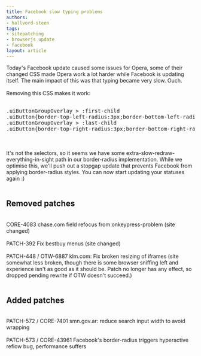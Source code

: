```yaml
---
title: Facebook slow typing problems
authors:
- hallvord-steen
tags:
- sitepatching
- browserjs update
- facebook
layout: article
---
```

Today&#39;s Facebook update caused some issues for Opera, some of their changed CSS made Opera work a lot harder while Facebook is updating itself. The main impact of this was that typing became very slow. Ouch.<br/><br/>Removing this CSS makes it work: <br/><br/><pre> .uiButtonGroupOverlay &gt; :first-child .uiButton{border-top-left-radius:3px;border-bottom-left-radius:3px}
 .uiButtonGroupOverlay &gt; :last-child .uiButton{border-top-right-radius:3px;border-bottom-right-radius:3px}</pre><br/><br/>It&#39;s not the selectors, so it seems we have some extra-slow-redraw-everything-in-sight path in our border-radius implementation. While we optimise this, we&#39;ll push out a stopgap update that prevents Facebook from applying border-radius styles. You can now start updating your statuses again :)<br/><br/><h2>Removed patches</h2><br/>CORE-4083 chase.com field refocus from onkeypress-problem (site changed)<br/><br/>PATCH-392 Fix bestbuy menus (site changed)<br/><br/>PATCH-448	/ OTW-6887 klm.com: Fix broken resizing of iframes 	(site somewhat less broken, though there is some browser sniffing left and experience isn&#39;t as good as it should be. Patch no longer has any effect, so dropped pending rewrite if OTW doesn&#39;t succeed.)<br/><br/><h2>Added patches</h2><br/>PATCH-572	/ CORE-7401 smn.gov.ar: reduce search input width to avoid wrapping<br/><br/>PATCH-573 / CORE-43961 Facebook&#39;s border-radius triggers hyperactive reflow bug, performance suffers<br/>
